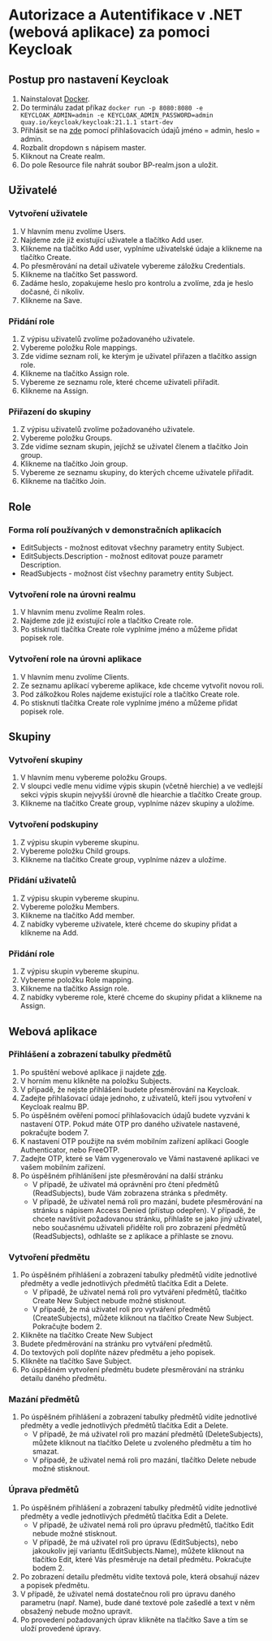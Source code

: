 # Autorizace a Autentifikace v .NET (webová aplikace) za pomoci Keycloak

## Postup pro nastavení Keycloak
1. Nainstalovat [Docker](https://www.docker.com).
2. Do terminálu zadat příkaz ```docker run -p 8080:8080 -e KEYCLOAK_ADMIN=admin -e KEYCLOAK_ADMIN_PASSWORD=admin quay.io/keycloak/keycloak:21.1.1 start-dev```
3. Přihlásit se na [zde](http://localhost:8080) pomocí přihlašovacích údajů jméno = admin, heslo = admin.
4. Rozbalit dropdown s nápisem master.
5. Kliknout na Create realm.
6. Do pole Resource file nahrát soubor BP-realm.json a uložit.

## Uživatelé
### Vytvoření uživatele
1. V hlavním menu zvolíme Users.
2. Najdeme zde již existující uživatele a tlačítko Add user.
3. Klikneme na tlačítko Add user, vyplníme uživatelské údaje a klikneme na tlačítko Create.
4. Po přesměrování na detail uživatele vybereme záložku Credentials.
5. Klikneme na tlačítko Set password.
6. Zadáme heslo, zopakujeme heslo pro kontrolu a zvolíme, zda je heslo dočasné, či nikoliv.
7. Klikneme na Save.

### Přidání role
1. Z výpisu uživatelů zvolíme požadovaného uživatele.
2. Vybereme položku Role mappings.
3. Zde vidíme seznam rolí, ke kterým je uživatel přiřazen a tlačítko assign role.
4. Klikneme na tlačítko Assign role.
5. Vybereme ze seznamu role, které chceme uživateli přiřadit.
6. Klikneme na Assign.

### Přiřazení do skupiny
1. Z výpisu uživatelů zvolíme požadovaného uživatele.
2. Vybereme položku Groups.
3. Zde vidíme seznam skupin, jejíchž se uživatel členem a tlačítko Join group.
4. Klikneme na tlačítko Join group.
5. Vybereme ze seznamu skupiny, do kterých chceme uživatele přiřadit.
6. Klikneme na tlačítko Join.


## Role
### Forma rolí používaných v demonstračních aplikacích
- EditSubjects - možnost editovat všechny parametry entity Subject.
- EditSubjects.Description - možnost editovat pouze parametr Description.
- ReadSubjects - možnost číst všechny parametry entity Subject.

### Vytvoření role na úrovni realmu
1. V hlavním menu zvolíme Realm roles.
2. Najdeme zde již existující role a tlačítko Create role.
4. Po stisknutí tlačítka Create role vyplníme jméno a můžeme přidat popisek role.

### Vytvoření role na úrovni aplikace
1. V hlavním menu zvolíme Clients.
2. Ze seznamu aplikací vybereme aplikace, kde chceme vytvořit novou roli.
3. Pod zálkožkou Roles najdeme existující role a tlačítko Create role.
4. Po stisknutí tlačítka Create role vyplníme jméno a můžeme přidat popisek role.

## Skupiny
### Vytvoření skupiny
1. V hlavním menu vybereme položku Groups.
2. V sloupci vedle menu vidíme výpis skupin (včetně hierchie) a ve vedlejší sekci výpis skupin nejvyšší úrovně dle hiearchie a tlačítko Create group.
3. Klikneme na tlačítko Create group, vyplníme název skupiny a uložíme.

### Vytvoření podskupiny
1. Z výpisu skupin vybereme skupinu.
2. Vybereme položku Child groups.
3. Klikneme na tlačítko Create group, vyplníme název a uložíme.

### Přidání uživatelů
1. Z výpisu skupin vybereme skupinu.
2. Vybereme položku Members.
3. Klikneme na tlačítko Add member.
4. Z nabídky vybereme uživatele, které chceme do skupiny přidat a klikneme na Add.

### Přidání role
1. Z výpisu skupin vybereme skupinu.
2. Vybereme položku Role mapping.
3. Klikneme na tlačítko Assign role.
4. Z nabídky vybereme role, které chceme do skupiny přidat a klikneme na Assign.

## Webová aplikace
### Přihlášení a zobrazení tabulky předmětů
1. Po spuštění webové aplikace ji najdete [zde](https://localhost:7161).
2. V horním menu klikněte na položku Subjects.
3. V případě, že nejste přihlášení budete přesměrování na Keycloak.
4. Zadejte přihlašovací údaje jednoho, z uživatelů, kteří jsou vytvoření v Keycloak realmu BP.
5. Po úspěšném ověření pomocí přihlašovacích údajů budete vyzváni k nastavení OTP. Pokud máte OTP pro daného uživatele nastavené, pokračujte bodem 7.
6. K nastavení OTP použijte na svém mobilním zařízení aplikaci Google Authenticator, nebo FreeOTP.
7. Zadejte OTP, které se Vám vygenerovalo ve Vámi nastavené aplikaci ve vašem mobilním zařízení.
8. Po úspěšném přihláníšení jste přesměrování na další stránku 
   - V případě, že uživatel má oprávnění pro čtení předmětů (ReadSubjects), bude Vám zobrazena stránka s předměty.
   - V případě, že uživatel nemá roli pro mazání, budete přesměrování na stránku s nápisem Access Denied (přístup odepřen). V případě, že chcete navštívit požadovanou stránku, přihlašte se jako jiný uživatel, nebo současnému uživateli přidělte roli pro zobrazení předmětů (ReadSubjects), odhlašte se z aplikace a přihlaste se znovu.

### Vytvoření předmětu
1. Po úspěšném přihlášení a zobrazení tabulky předmětů vidíte jednotlivé předměty a vedle jednotlivých předmětů tlačítka Edit a Delete.
   - V případě, že uživatel nemá roli pro vytváření předmětů, tlačítko Create New Subject nebude možné stisknout.
   - V případě, že má uživatel roli pro vytváření předmětů (CreateSubjects), můžete kliknout na tlačítko Create New Subject. Pokračujte bodem 2.
2. Klikněte na tlačítko Create New Subject
3. Budete předměrování na stránku pro vytváření předmětů.
4. Do textových polí doplňte název předmětu a jeho popisek.
5. Klikněte na tlačítko Save Subject.
6. Po úspěšném vytvoření předmětu budete přesměrování na stránku detailu daného předmětu.
  

### Mazání předmětů
1. Po úspěšném přihlášení a zobrazení tabulky předmětů vidíte jednotlivé předměty a vedle jednotlivých předmětů tlačítka Edit a Delete.
   - V případě, že má uživatel roli pro mazání předmětů (DeleteSubjects), můžete kliknout na tlačítko Delete u zvoleného předmětu a tím ho smazat.
   - V případě, že uživatel nemá roli pro mazání, tlačítko Delete nebude možné stisknout.

### Úprava předmětů
1. Po úspěšném přihlášení a zobrazení tabulky předmětů vidíte jednotlivé předměty a vedle jednotlivých předmětů tlačítka Edit a Delete.
   - V případě, že uživatel nemá roli pro úpravu předmětů, tlačítko Edit nebude možné stisknout.
   - V případě, že má uživatel roli pro úpravu (EditSubjects), nebo jakoukoliv její variantu (EditSubjects.Name), můžete kliknout na tlačítko Edit, které Vás přesměruje na detail předmětu. Pokračujte bodem 2.
2. Po zobrazení detailu předmětu vidíte textová pole, která obsahují název a popisek předmětu.
3. V případě, že uživatel nemá dostatečnou roli pro úpravu daného parametru (např. Name), bude dané textové pole zašedlé a text v něm obsažený nebude možno upravit.
4. Po provedení požadovaných úprav klikněte na tlačítko Save a tím se uloží provedené úpravy.
